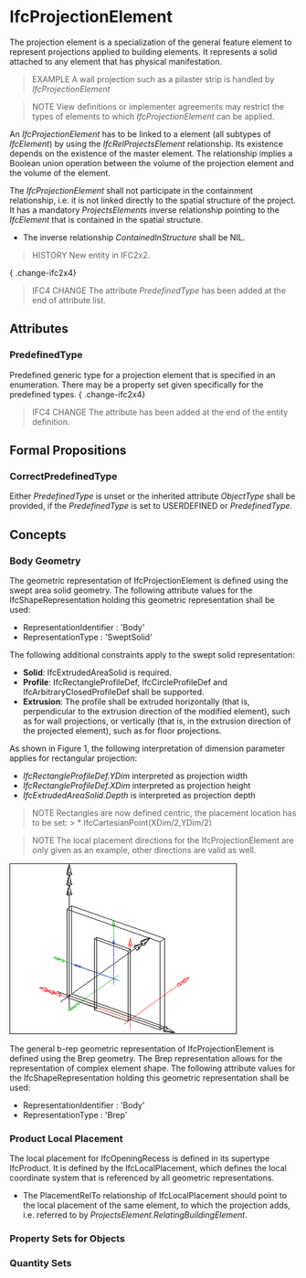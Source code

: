 # IfcProjectionElement

The projection element is a specialization of the general feature element to represent projections applied to building elements. It represents a solid attached to any element that has physical manifestation.

> EXAMPLE  A wall projection such as a pilaster strip is handled by _IfcProjectionElement_

> NOTE  View definitions or implementer agreements may restrict the types of elements to which _IfcProjectionElement_ can be applied.

An _IfcProjectionElement_ has to be linked to a element (all subtypes of _IfcElement_) by using the _IfcRelProjectsElement_ relationship. Its existence depends on the existence of the master element. The relationship implies a Boolean union operation between the volume of the projection element and the volume of the element.

The _IfcProjectionElement_ shall not participate in the containment relationship, i.e. it is not linked directly to the spatial structure of the project. It has a mandatory _ProjectsElements_ inverse relationship pointing to the _IfcElement_ that is contained in the spatial structure.

* The inverse relationship _ContainedInStructure_ shall be NIL.

> HISTORY  New entity in IFC2x2.

{ .change-ifc2x4}
> IFC4 CHANGE  The attribute _PredefinedType_ has been added at the end of attribute list.

## Attributes

### PredefinedType
Predefined generic type for a projection element that is specified in an enumeration. There may be a property set given specifically for the predefined types.
{ .change-ifc2x4}
> IFC4 CHANGE The attribute has been added at the end of the entity definition.

## Formal Propositions

### CorrectPredefinedType
Either _PredefinedType_ is unset or the inherited attribute _ObjectType_ shall be provided, if the _PredefinedType_ is set to USERDEFINED or _PredefinedType_.

## Concepts

### Body Geometry

The geometric representation of IfcProjectionElement is defined using the swept area solid geometry. The following attribute values for the IfcShapeRepresentation holding this geometric representation shall be used:

* RepresentationIdentifier : 'Body'
* RepresentationType : 'SweptSolid'

The following additional constraints apply to the swept solid representation:

* **Solid**: IfcExtrudedAreaSolid is required.
* **Profile**: IfcRectangleProfileDef, IfcCircleProfileDef and IfcArbitraryClosedProfileDef shall be supported.
* **Extrusion**: The profile shall be extruded horizontally (that is, perpendicular to the extrusion direction of the modified element), such as for wall projections, or vertically (that is, in the extrusion direction of the projected element), such as for floor projections.

As shown in Figure 1, the following interpretation of dimension parameter applies for rectangular projection:

* _IfcRectangleProfileDef.YDim_ interpreted as projection width
* _IfcRectangleProfileDef.XDim_ interpreted as projection height
* _IfcExtrudedAreaSolid.Depth_ is interpreted as projection depth

> NOTE  Rectangles are now defined centric, the placement location has to be set: > * IfcCartesianPoint(XDim/2,YDim/2)

> NOTE  The local placement directions for the IfcProjectionElement are only given as an example, other directions are valid as well.

![projection](../../../../figures/ifcprojectionelement-layout1.png "Figure 1 &mdash; Projection representation")

The general b-rep geometric representation of IfcProjectionElement is defined using the Brep geometry. The Brep representation allows for the representation of complex element shape. The following attribute values for the IfcShapeRepresentation holding this geometric representation shall be used:

* RepresentationIdentifier : 'Body'
* RepresentationType : 'Brep'

### Product Local Placement

The local placement for IfcOpeningRecess is defined in its supertype IfcProduct. It is defined by the IfcLocalPlacement, which defines the local coordinate system that is referenced by all geometric representations.

* The PlacementRelTo relationship of IfcLocalPlacement should point to the local placement of the same element, to which the projection adds, i.e. referred to by _ProjectsElement.RelatingBuildingElement_.

### Property Sets for Objects



### Quantity Sets



